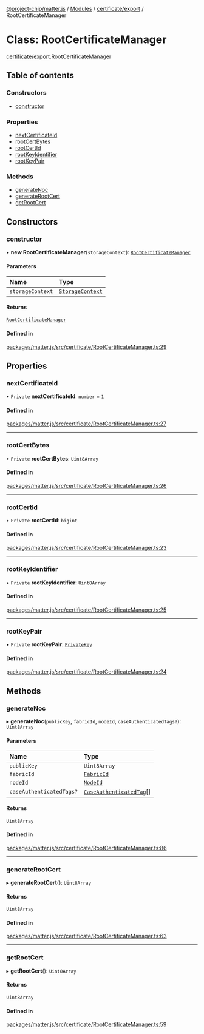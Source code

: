 [@project-chip/matter.js](../README.md) / [Modules](../modules.md) / [certificate/export](../modules/certificate_export.md) / RootCertificateManager

# Class: RootCertificateManager

[certificate/export](../modules/certificate_export.md).RootCertificateManager

## Table of contents

### Constructors

- [constructor](certificate_export.RootCertificateManager.md#constructor)

### Properties

- [nextCertificateId](certificate_export.RootCertificateManager.md#nextcertificateid)
- [rootCertBytes](certificate_export.RootCertificateManager.md#rootcertbytes)
- [rootCertId](certificate_export.RootCertificateManager.md#rootcertid)
- [rootKeyIdentifier](certificate_export.RootCertificateManager.md#rootkeyidentifier)
- [rootKeyPair](certificate_export.RootCertificateManager.md#rootkeypair)

### Methods

- [generateNoc](certificate_export.RootCertificateManager.md#generatenoc)
- [generateRootCert](certificate_export.RootCertificateManager.md#generaterootcert)
- [getRootCert](certificate_export.RootCertificateManager.md#getrootcert)

## Constructors

### constructor

• **new RootCertificateManager**(`storageContext`): [`RootCertificateManager`](certificate_export.RootCertificateManager.md)

#### Parameters

| Name | Type |
| :------ | :------ |
| `storageContext` | [`StorageContext`](storage_export.StorageContext.md) |

#### Returns

[`RootCertificateManager`](certificate_export.RootCertificateManager.md)

#### Defined in

[packages/matter.js/src/certificate/RootCertificateManager.ts:29](https://github.com/project-chip/matter.js/blob/e87b236f/packages/matter.js/src/certificate/RootCertificateManager.ts#L29)

## Properties

### nextCertificateId

• `Private` **nextCertificateId**: `number` = `1`

#### Defined in

[packages/matter.js/src/certificate/RootCertificateManager.ts:27](https://github.com/project-chip/matter.js/blob/e87b236f/packages/matter.js/src/certificate/RootCertificateManager.ts#L27)

___

### rootCertBytes

• `Private` **rootCertBytes**: `Uint8Array`

#### Defined in

[packages/matter.js/src/certificate/RootCertificateManager.ts:26](https://github.com/project-chip/matter.js/blob/e87b236f/packages/matter.js/src/certificate/RootCertificateManager.ts#L26)

___

### rootCertId

• `Private` **rootCertId**: `bigint`

#### Defined in

[packages/matter.js/src/certificate/RootCertificateManager.ts:23](https://github.com/project-chip/matter.js/blob/e87b236f/packages/matter.js/src/certificate/RootCertificateManager.ts#L23)

___

### rootKeyIdentifier

• `Private` **rootKeyIdentifier**: `Uint8Array`

#### Defined in

[packages/matter.js/src/certificate/RootCertificateManager.ts:25](https://github.com/project-chip/matter.js/blob/e87b236f/packages/matter.js/src/certificate/RootCertificateManager.ts#L25)

___

### rootKeyPair

• `Private` **rootKeyPair**: [`PrivateKey`](../modules/crypto_export.md#privatekey)

#### Defined in

[packages/matter.js/src/certificate/RootCertificateManager.ts:24](https://github.com/project-chip/matter.js/blob/e87b236f/packages/matter.js/src/certificate/RootCertificateManager.ts#L24)

## Methods

### generateNoc

▸ **generateNoc**(`publicKey`, `fabricId`, `nodeId`, `caseAuthenticatedTags?`): `Uint8Array`

#### Parameters

| Name | Type |
| :------ | :------ |
| `publicKey` | `Uint8Array` |
| `fabricId` | [`FabricId`](../modules/datatype_export.md#fabricid) |
| `nodeId` | [`NodeId`](../modules/datatype_export.md#nodeid) |
| `caseAuthenticatedTags?` | [`CaseAuthenticatedTag`](../modules/datatype_export.md#caseauthenticatedtag)[] |

#### Returns

`Uint8Array`

#### Defined in

[packages/matter.js/src/certificate/RootCertificateManager.ts:86](https://github.com/project-chip/matter.js/blob/e87b236f/packages/matter.js/src/certificate/RootCertificateManager.ts#L86)

___

### generateRootCert

▸ **generateRootCert**(): `Uint8Array`

#### Returns

`Uint8Array`

#### Defined in

[packages/matter.js/src/certificate/RootCertificateManager.ts:63](https://github.com/project-chip/matter.js/blob/e87b236f/packages/matter.js/src/certificate/RootCertificateManager.ts#L63)

___

### getRootCert

▸ **getRootCert**(): `Uint8Array`

#### Returns

`Uint8Array`

#### Defined in

[packages/matter.js/src/certificate/RootCertificateManager.ts:59](https://github.com/project-chip/matter.js/blob/e87b236f/packages/matter.js/src/certificate/RootCertificateManager.ts#L59)
